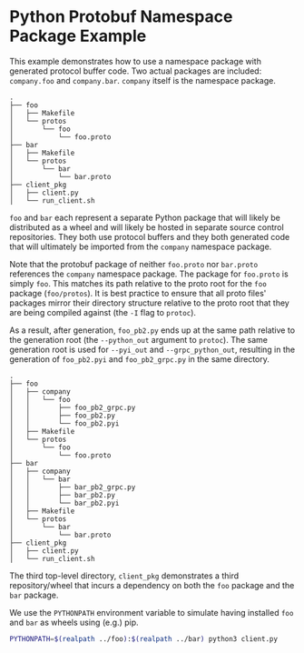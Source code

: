 # Python Protobuf Namespace Package Example

This example demonstrates how to use a namespace package with generated protocol
buffer code. Two actual packages are included: `company.foo` and `company.bar`.
`company` itself is the namespace package.

```
.
├── foo
│   ├── Makefile
│   └── protos
│       └── foo
│           └── foo.proto
├── bar
│   ├── Makefile
│   └── protos
│       └── bar
│           └── bar.proto
├── client_pkg
│   ├── client.py
│   └── run_client.sh
```

`foo` and `bar` each represent a separate Python package that will likely be
distributed as a wheel and will likely be hosted in separate source control
repositories. They both use protocol buffers and they both generated code that
will ultimately be imported from the `company` namespace package.

Note that the protobuf package of neither `foo.proto` nor `bar.proto` references
the `company` namespace package. The package for `foo.proto` is simply `foo`.
This matches its path relative to the proto root for the `foo` package
(`foo/protos`). It is best practice to ensure that all proto files' packages
mirror their directory structure relative to the proto root that they are being
compiled against (the `-I` flag to `protoc`).

As a result, after generation, `foo_pb2.py` ends up at the same path relative
to the generation root (the `--python_out` argument to `protoc`). The same
generation root is used for `--pyi_out` and `--grpc_python_out`, resulting in
the generation of `foo_pb2.pyi` and `foo_pb2_grpc.py` in the same directory.

```
.
├── foo
│   ├── company
│   │   └── foo
│   │       ├── foo_pb2_grpc.py
│   │       ├── foo_pb2.py
│   │       └── foo_pb2.pyi
│   ├── Makefile
│   └── protos
│       └── foo
│           └── foo.proto
├── bar
│   ├── company
│   │   └── bar
│   │       ├── bar_pb2_grpc.py
│   │       ├── bar_pb2.py
│   │       └── bar_pb2.pyi
│   ├── Makefile
│   └── protos
│       └── bar
│           └── bar.proto
├── client_pkg
│   ├── client.py
│   └── run_client.sh
```

The third top-level directory, `client_pkg` demonstrates a third
repository/wheel that incurs a dependency on both the `foo` package and the
`bar` package.

We use the `PYTHONPATH` environment variable to simulate having installed `foo`
and `bar` as wheels using (e.g.) pip.

```bash
PYTHONPATH=$(realpath ../foo):$(realpath ../bar) python3 client.py
```
